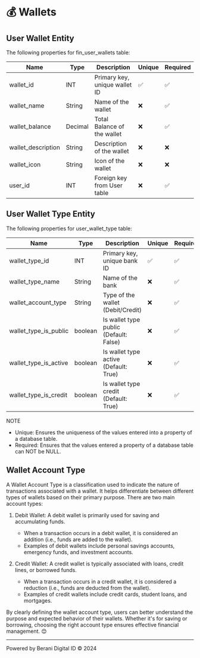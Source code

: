 # 💰 Wallets

## User Wallet Entity
The following properties for fin_user_wallets table:

| Name                      | Type      | Description                                | Unique | Required  |
|---------------------------|-----------|--------------------------------------------|--------|-----------|
| wallet_id                 | INT       | Primary key, unique wallet ID              |   ✅   |    ✅    |
| wallet_name               | String    | Name of the wallet                         |   ❌   |    ✅    |
| wallet_balance            | Decimal   | Total Balance of the wallet                |   ❌   |    ✅    |
| wallet_description        | String    | Description of the wallet                  |   ❌   |    ❌    |
| wallet_icon               | String    | Icon of the wallet                         |   ❌   |    ❌    |
| user_id                   | INT       | Foreign key from User table                |   ❌   |    ✅    |

## User Wallet Type Entity
The following properties for user_wallet_type table:

| Name                      | Type      | Description                               | Unique | Required  |
|---------------------------|-----------|-------------------------------------------|--------|-----------|
| wallet_type_id            | INT       | Primary key, unique bank ID               |   ✅   |    ✅    |
| wallet_type_name          | String    | Name of the bank                          |   ❌   |    ✅    |
| wallet_account_type       | String    | Type of the wallet (Debit/Credit)         |   ❌   |    ✅    |
| wallet_type_is_public     | boolean   | Is wallet type public (Default: False)    |   ❌   |    ✅    |
| wallet_type_is_active     | boolean   | Is wallet type active (Default: True)     |   ❌   |    ✅    |
| wallet_type_is_credit     | boolean   | Is wallet type credit (Default: True)     |   ❌   |    ✅    |

NOTE
- Unique: Ensures the uniqueness of the values entered into a property of a database table.
- Required: Ensures that the values entered a property of a database table can NOT be NULL.

## Wallet Account Type

A Wallet Account Type is a classification used to indicate the nature of transactions associated with a wallet. It helps differentiate between different types of wallets based on their primary purpose. There are two main account types:

1. Debit Wallet: A debit wallet is primarily used for saving and accumulating funds.
   - When a transaction occurs in a debit wallet, it is considered an addition (i.e., funds are added to the wallet).
   - Examples of debit wallets include personal savings accounts, emergency funds, and investment accounts.

2. Credit Wallet: A credit wallet is typically associated with loans, credit lines, or borrowed funds.
   - When a transaction occurs in a credit wallet, it is considered a reduction (i.e., funds are deducted from the wallet).
   - Examples of credit wallets include credit cards, student loans, and mortgages.

By clearly defining the wallet account type, users can better understand the purpose and expected behavior of their wallets. Whether it's for saving or borrowing, choosing the right account type ensures effective financial management. 😊


---
Powered by Berani Digital ID © 2024
